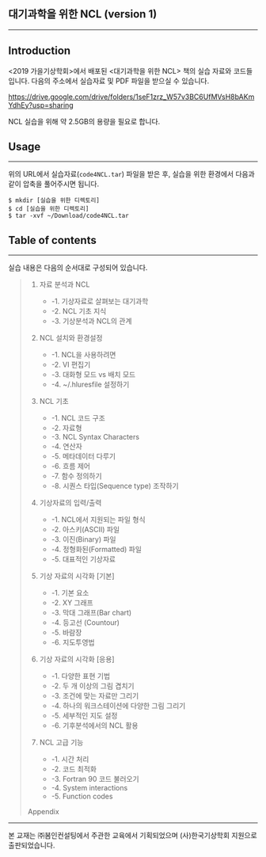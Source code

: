 ## 대기과학을 위한 NCL (version 1)
---

## Introduction
<2019 가을기상학회>에서 배포된 <대기과학을 위한 NCL> 책의 실습 자료와 코드들입니다. 다음의 주소에서 실습자료 및 PDF 파일을 받으실 수 있습니다.  
  
https://drive.google.com/drive/folders/1seF1zrz_W57v3BC6UfMVsH8bAKmYdhEy?usp=sharing

NCL 실습을 위해 약 2.5GB의 용량을 필요로 합니다.  
  
## Usage
---
위의 URL에서 실습자료(`code4NCL.tar`) 파일을 받은 후, 실습을 위한 환경에서 다음과 같이 압축을 풀어주시면 됩니다.
```
$ mkdir [실습을 위한 디렉토리]
$ cd [실습을 위한 디렉토리]
$ tar -xvf ~/Download/code4NCL.tar
``` 

## Table of contents
---
실습 내용은 다음의 순서대로 구성되어 있습니다.
> 1. 자료 분석과 NCL
>    - -1. 기상자료로 살펴보는 대기과학
>    - -2. NCL 기초 지식
>    - -3. 기상분석과 NCL의 관계
> 
> 2. NCL 설치와 환경설정
>    - -1. NCL을 사용하려면
>    - -2. VI 편집기
>    - -3. 대화형 모드 vs 배치 모드
>    - -4. ~/.hluresfile 설정하기
> 
> 3. NCL 기초
>    - -1. NCL 코드 구조
>    - -2. 자료형
>    - -3. NCL Syntax Characters
>    - -4. 연산자
>    - -5. 메타데이터 다루기
>    - -6. 흐름 제어
>    - -7. 함수 정의하기
>    - -8. 시퀀스 타입(Sequence type) 조작하기
> 
> 4. 기상자료의 입력/출력
>    - -1. NCL에서 지원되는 파일 형식
>    - -2. 아스키(ASCII) 파일
>    - -3. 이진(Binary) 파일
>    - -4. 정형화된(Formatted) 파일
>    - -5. 대표적인 기상자료
> 
> 5. 기상 자료의 시각화 [기본]
>    - -1. 기본 요소
>    - -2. XY 그래프
>    - -3. 막대 그래프(Bar chart)
>    - -4. 등고선 (Countour)
>    - -5. 바람장
>    - -6. 지도투영법
> 
> 6. 기상 자료의 시각화 [응용]
>    - -1. 다양한 표현 기법
>    - -2. 두 개 이상의 그림 겹치기
>    - -3. 조건에 맞는 자료만 그리기
>    - -4. 하나의 워크스테이션에 다양한 그림 그리기
>    - -5. 세부적인 지도 설정
>    - -6. 기후분석에서의 NCL 활용
> 
> 7. NCL 고급 기능
>    - -1. 시간 처리
>    - -2. 코드 최적화
>    - -3. Fortran 90 코드 불러오기
>    - -4. System interactions
>    - -5. Function codes
> 
> Appendix
  
---
본 교재는 ㈜봄인컨설팅에서 주관한 교육에서 기획되었으며 (사)한국기상학회 지원으로 출판되었습니다.
